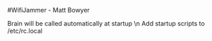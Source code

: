 #WifiJammer - Matt Bowyer

Brain will be called automatically at startup \n
Add startup scripts to /etc/rc.local
